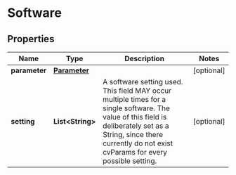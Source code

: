 
# Software

## Properties
Name | Type | Description | Notes
------------ | ------------- | ------------- | -------------
**parameter** | [**Parameter**](Parameter.md) |  |  [optional]
**setting** | **List&lt;String&gt;** | A software setting used. This field MAY occur multiple times for a single software. The value of this field is deliberately set as a String, since there currently do not exist cvParams for every possible setting. |  [optional]



